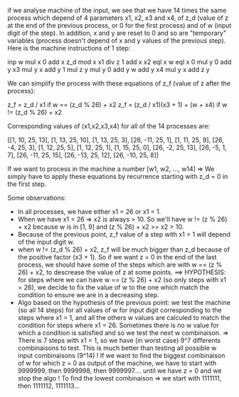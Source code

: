 if we analyse machine of the input, we see that we have 14 times the same process which depend of 4 parameters x1, x2, x3 and x4, of z_d (value of z at the end of the previous process, or 0 for the first process) and of w (input digit of the step). In addition, x and y are reset to 0 and so are "temporary" variables (process doesn't depend of x and y values of the previous step). Here is the machine instructions of 1 step:

inp w
mul x 0
add x z_d
mod x x1
div z 1
add x x2
eql x w
eql x 0
mul y 0
add y x3
mul y x
add y 1
mul z y
mul y 0
add y w
add y x4
mul y x
add z y

We can simplify the process with these equations of z_f (value of z after the process):

z_f = z_d / x1 if w == (z_d % 26) + x2
z_f = (z_d / x1)(x3 + 1) + (w + x4) if w != (z_d % 26) + x2

Corresponding values of (x1,x2,x3,x4) for all of the 14 processes are:

[[1, 10, 25, 13], [1, 13, 25, 10], [1, 13, 25, 3], [26, -11, 25, 1], [1, 11, 25, 9], [26, -4, 25, 3], [1, 12, 25, 5], [1, 12, 25, 1], [1, 15, 25, 0], [26, -2, 25, 13], [26, -5, 1, 7], [26, -11, 25, 15], [26, -13, 25, 12], [26, -10, 25, 8]]

If we want to process in the machine a number [w1, w2, ..., w14] => We simply have to apply these equations by recurrence starting with z_d = 0 in the first step.

Some observations:

- In all processes, we have either x1 = 26 or x1 = 1. 
- When we have x1 = 26 => x2 is always > 10. So we'll have w != (z % 26) + x2 because w is in [1, 9] and (z % 26) + x2 >= x2 > 10.
- Because of the previous point, z_f value of a step with x1 = 1 will depend of the input digit w.
- when w != (z_d % 26) + x2, z_f will be much bigger than z_d because of the positive factor (x3 + 1). So if we want z = 0 in the end of the last process, we should have some of the steps which are with w == (z % 26) + x2, to descrease the value of z at some points. ==> HYPOTHESIS: for steps where we can have w == (z % 26) + x2 (so only steps with x1 = 26), we decide to fix the value of w to the one which match the condition to ensure we are in a decreasing step.
- Algo based on the hypothesis of the previous point: we test the machine (so all 14 steps) for all values of w for input digit corresponding to the steps where x1 = 1, and all the others w values are calculed to match the condition for steps where x1 = 26. Sometimes there is no w value for which a condition is satisfied and so we test the next w combinaison. => There is 7 steps with x1 = 1, so we have (in worst case) 9^7 differents combinaisons to test. This is much better than testing all possible w input combinaisons (9^14) ! If we want to find the biggest combinaison of w for which z = 0 as output of the machine, we have to start with 9999999, then 9999998, then 9999997.... until we have z = 0 and we stop the algo ! To find the lowest combinaison => we start with 1111111, then 1111112, 1111113...

